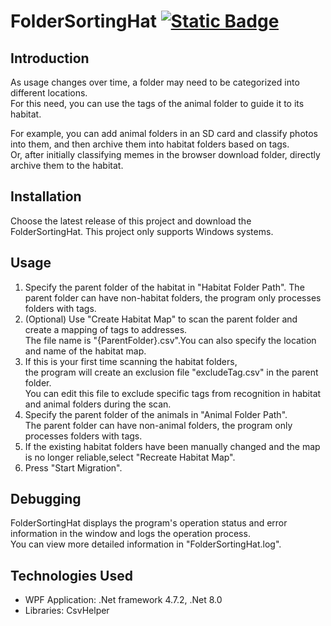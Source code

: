 # FolderSortingHat [![Static Badge](https://img.shields.io/badge/lang-zh--tw-green)](https://github.com/Max46656/FolderTagFauna/blob/main/FolderSortingHat/README.zh-Hant.md)


## Introduction

As usage changes over time, a folder may need to be categorized into different locations.  
For this need, you can use the tags of the animal folder to guide it to its habitat.

For example, you can add animal folders in an SD card and classify photos into them, and then archive them into habitat folders based on tags.  
Or, after initially classifying memes in the browser download folder, directly archive them to the habitat.

## Installation

Choose the latest release of this project and download the FolderSortingHat.
This project only supports Windows systems.

## Usage

1. Specify the parent folder of the habitat in "Habitat Folder Path". The parent folder can have non-habitat folders, the program only processes folders with tags.
2. (Optional) Use "Create Habitat Map" to scan the parent folder and create a mapping of tags to addresses.  
   The file name is "{ParentFolder}.csv".You can also specify the location and name of the habitat map.
3. If this is your first time scanning the habitat folders,  
the program will create an exclusion file "excludeTag.csv" in the parent folder.  
You can edit this file to exclude specific tags from recognition in habitat and animal folders during the scan.
4. Specify the parent folder of the animals in "Animal Folder Path".  
The parent folder can have non-animal folders, the program only processes folders with tags.
5. If the existing habitat folders have been manually changed and the map is no longer reliable,select "Recreate Habitat Map".
6. Press "Start Migration".

## Debugging

FolderSortingHat displays the program's operation status and error information in the window and logs the operation process.  
You can view more detailed information in "FolderSortingHat.log".

## Technologies Used

- WPF Application: .Net framework 4.7.2, .Net 8.0
- Libraries: CsvHelper
